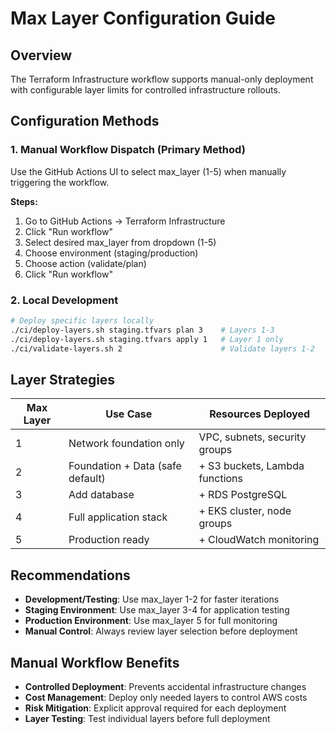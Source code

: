 # Max Layer Configuration Guide

## Overview

The Terraform Infrastructure workflow supports manual-only deployment with configurable layer limits for controlled
infrastructure rollouts.

## Configuration Methods

### 1. Manual Workflow Dispatch (Primary Method)

Use the GitHub Actions UI to select max_layer (1-5) when manually triggering the workflow.

**Steps:**

1. Go to GitHub Actions → Terraform Infrastructure
2. Click "Run workflow"
3. Select desired max_layer from dropdown (1-5)
4. Choose environment (staging/production)
5. Choose action (validate/plan)
6. Click "Run workflow"

### 2. Local Development

```bash
# Deploy specific layers locally
./ci/deploy-layers.sh staging.tfvars plan 3    # Layers 1-3
./ci/deploy-layers.sh staging.tfvars apply 1   # Layer 1 only
./ci/validate-layers.sh 2                      # Validate layers 1-2
```

## Layer Strategies

| Max Layer | Use Case                         | Resources Deployed             |
|-----------|----------------------------------|--------------------------------|
| 1         | Network foundation only          | VPC, subnets, security groups  |
| 2         | Foundation + Data (safe default) | + S3 buckets, Lambda functions |
| 3         | Add database                     | + RDS PostgreSQL               |
| 4         | Full application stack           | + EKS cluster, node groups     |
| 5         | Production ready                 | + CloudWatch monitoring        |

## Recommendations

- **Development/Testing**: Use max_layer 1-2 for faster iterations
- **Staging Environment**: Use max_layer 3-4 for application testing
- **Production Environment**: Use max_layer 5 for full monitoring
- **Manual Control**: Always review layer selection before deployment

## Manual Workflow Benefits

- **Controlled Deployment**: Prevents accidental infrastructure changes
- **Cost Management**: Deploy only needed layers to control AWS costs
- **Risk Mitigation**: Explicit approval required for each deployment
- **Layer Testing**: Test individual layers before full deployment